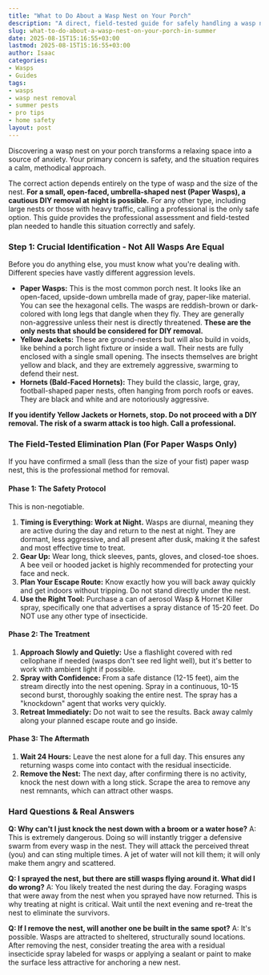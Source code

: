 ```yaml
---
title: "What to Do About a Wasp Nest on Your Porch"
description: "A direct, field-tested guide for safely handling a wasp nest on your porch. Learn how to identify the wasp, when to DIY, and when you must call a professional."
slug: what-to-do-about-a-wasp-nest-on-your-porch-in-summer
date: 2025-08-15T15:16:55+03:00
lastmod: 2025-08-15T15:16:55+03:00
author: Isaac
categories:
- Wasps  
- Guides
tags:
- wasps
- wasp nest removal
- summer pests
- pro tips
- home safety
layout: post
---
```

Discovering a wasp nest on your porch transforms a relaxing space into a source of anxiety. Your primary concern is safety, and the situation requires a calm, methodical approach.

The correct action depends entirely on the type of wasp and the size of the nest. **For a small, open-faced, umbrella-shaped nest (Paper Wasps), a cautious DIY removal at night is possible.** For any other type, including large nests or those with heavy traffic, calling a professional is the only safe option. This guide provides the professional assessment and field-tested plan needed to handle this situation correctly and safely.

### Step 1: Crucial Identification - Not All Wasps Are Equal

Before you do anything else, you must know what you're dealing with. Different species have vastly different aggression levels.

*   **Paper Wasps:** This is the most common porch nest. It looks like an open-faced, upside-down umbrella made of gray, paper-like material. You can see the hexagonal cells. The wasps are reddish-brown or dark-colored with long legs that dangle when they fly. They are generally non-aggressive unless their nest is directly threatened. **These are the only nests that should be considered for DIY removal.**
*   **Yellow Jackets:** These are ground-nesters but will also build in voids, like behind a porch light fixture or inside a wall. Their nests are fully enclosed with a single small opening. The insects themselves are bright yellow and black, and they are extremely aggressive, swarming to defend their nest.
*   **Hornets (Bald-Faced Hornets):** They build the classic, large, gray, football-shaped paper nests, often hanging from porch roofs or eaves. They are black and white and are notoriously aggressive.

**If you identify Yellow Jackets or Hornets, stop. Do not proceed with a DIY removal. The risk of a swarm attack is too high. Call a professional.**

### The Field-Tested Elimination Plan (For Paper Wasps Only)

If you have confirmed a small (less than the size of your fist) paper wasp nest, this is the professional method for removal.

#### Phase 1: The Safety Protocol

This is non-negotiable.

1.  **Timing is Everything: Work at Night.** Wasps are diurnal, meaning they are active during the day and return to the nest at night. They are dormant, less aggressive, and all present after dusk, making it the safest and most effective time to treat.
2.  **Gear Up:** Wear long, thick sleeves, pants, gloves, and closed-toe shoes. A bee veil or hooded jacket is highly recommended for protecting your face and neck.
3.  **Plan Your Escape Route:** Know exactly how you will back away quickly and get indoors without tripping. Do not stand directly under the nest.
4.  **Use the Right Tool:** Purchase a can of aerosol Wasp & Hornet Killer spray, specifically one that advertises a spray distance of 15-20 feet. Do NOT use any other type of insecticide.

#### Phase 2: The Treatment

1.  **Approach Slowly and Quietly:** Use a flashlight covered with red cellophane if needed (wasps don't see red light well), but it's better to work with ambient light if possible.
2.  **Spray with Confidence:** From a safe distance (12-15 feet), aim the stream directly into the nest opening. Spray in a continuous, 10-15 second burst, thoroughly soaking the entire nest. The spray has a "knockdown" agent that works very quickly.
3.  **Retreat Immediately:** Do not wait to see the results. Back away calmly along your planned escape route and go inside.

#### Phase 3: The Aftermath

1.  **Wait 24 Hours:** Leave the nest alone for a full day. This ensures any returning wasps come into contact with the residual insecticide.
2.  **Remove the Nest:** The next day, after confirming there is no activity, knock the nest down with a long stick. Scrape the area to remove any nest remnants, which can attract other wasps.

### Hard Questions & Real Answers

**Q: Why can't I just knock the nest down with a broom or a water hose?**
A: This is extremely dangerous. Doing so will instantly trigger a defensive swarm from every wasp in the nest. They will attack the perceived threat (you) and can sting multiple times. A jet of water will not kill them; it will only make them angry and scattered.

**Q: I sprayed the nest, but there are still wasps flying around it. What did I do wrong?**
A: You likely treated the nest during the day. Foraging wasps that were away from the nest when you sprayed have now returned. This is why treating at night is critical. Wait until the next evening and re-treat the nest to eliminate the survivors.

**Q: If I remove the nest, will another one be built in the same spot?**
A: It's possible. Wasps are attracted to sheltered, structurally sound locations. After removing the nest, consider treating the area with a residual insecticide spray labeled for wasps or applying a sealant or paint to make the surface less attractive for anchoring a new nest.
